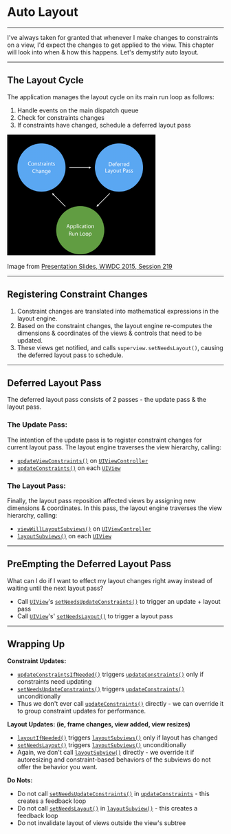 # Auto Layout
---
I've always taken for granted that whenever I make changes to constraints on a view, I'd expect the changes to get applied to the view.
This chapter will look into when & how this happens. Let's demystify auto layout.

---
## The Layout Cycle

The application manages the layout cycle on its main run loop as follows:
1. Handle events on the main dispatch queue
2. Check for constraints changes
3. If constraints have changed, schedule a deferred layout pass

<img src="images/layout-cycle.png" height="280"/>

Image from [Presentation Slides, WWDC 2015, Session 219](https://devstreaming-cdn.apple.com/videos/wwdc/2015/219u3bqgvsz2g/219/219_mysteries_of_auto_layout_part_2.pdf?dl=1)

---
## Registering Constraint Changes

1. Constraint changes are translated into mathematical expressions in the layout engine.
2. Based on the constraint changes, the layout engine re-computes the dimensions & coordinates of the views & controls that need to be updated.
3. These views get notified, and calls `superview.setNeedsLayout()`, causing the deferred layout pass to schedule.

---
## Deferred Layout Pass

The deferred layout pass consists of 2 passes - the update pass & the layout pass.

### The Update Pass:

The intention of the update pass is to register constraint changes for current layout pass. The layout engine traverses the view hierarchy, calling:

* [`updateViewConstraints()`](https://developer.apple.com/documentation/uikit/uiviewcontroller/1621379-updateviewconstraints) on [`UIViewController`](https://developer.apple.com/documentation/uikit/uiviewcontroller)
* [`updateConstraints()`](https://developer.apple.com/documentation/uikit/uiview/1622512-updateconstraints) on each [`UIView`](https://developer.apple.com/documentation/uikit/uiview)

### The Layout Pass:

Finally, the layout pass reposition affected views by assigning new dimensions & coordinates. In this pass, the layout engine traverses the view hierarchy, calling:

* [`viewWillLayoutSubviews()`](https://developer.apple.com/documentation/uikit/uiviewcontroller/1621437-viewwilllayoutsubviews) on [`UIViewController`](https://developer.apple.com/documentation/uikit/uiviewcontroller)
* [`layoutSubviews()`](https://developer.apple.com/documentation/uikit/uiview/1622482-layoutsubviews) on each [`UIView`](https://developer.apple.com/documentation/uikit/uiview)

---
## PreEmpting the Deferred Layout Pass

What can I do if I want to effect my layout changes right away instead of waiting until the next layout pass?

* Call [`UIView`](https://developer.apple.com/documentation/uikit/uiview)'s [`setNeedsUpdateConstraints()`](https://developer.apple.com/documentation/uikit/uiview/1622450-setneedsupdateconstraints) to trigger an update + layout pass
* Call [`UIView`](https://developer.apple.com/documentation/uikit/uiview)'s' [`setNeedsLayout()`](https://developer.apple.com/documentation/uikit/uiview/1622601-setneedslayout) to trigger a layout pass

---
## Wrapping Up

__Constraint Updates:__
* [`updateConstraintsIfNeeded()`](https://developer.apple.com/documentation/uikit/uiview/1622595-updateconstraintsifneeded) triggers [`updateConstraints()`](https://developer.apple.com/documentation/uikit/uiview/1622512-updateconstraints) only if constraints need updating
* [`setNeedsUpdateConstraints()`](https://developer.apple.com/documentation/uikit/uiview/1622450-setneedsupdateconstraints) triggers [`updateConstraints()`](https://developer.apple.com/documentation/uikit/uiview/1622512-updateconstraints) unconditionally
* Thus we don't ever call [`updateConstraints()`](https://developer.apple.com/documentation/uikit/uiview/1622512-updateconstraints) directly - we can override it to group constraint updates for performance.

__Layout Updates: (ie, frame changes, view added, view resizes)__
* [`layoutIfNeeded()`](https://developer.apple.com/documentation/uikit/uiview/1622507-layoutifneeded) triggers [`layoutSubviews()`](https://developer.apple.com/documentation/uikit/uiview/1622482-layoutsubviews) only if layout has changed
* [`setNeedsLayout()`](https://developer.apple.com/documentation/uikit/uiview/1622601-setneedslayout) triggers [`layoutSubviews()`](https://developer.apple.com/documentation/uikit/uiview/1622482-layoutsubviews) unconditionally
* Again, we don't call [`layoutSubview()`](https://developer.apple.com/documentation/uikit/uiview/1622482-layoutsubviews) directly - we override it if autoresizing and constraint-based behaviors of the subviews do not offer the behavior you want.

__Do Nots:__
* Do not call [`setNeedsUpdateConstraints()`](https://developer.apple.com/documentation/uikit/uiview/1622450-setneedsupdateconstraints) in [`updateConstraints`](https://developer.apple.com/documentation/uikit/uiview/1622512-updateconstraints) - this creates a feedback loop
* Do not call [`setNeedsLayout()`](https://developer.apple.com/documentation/uikit/uiview/1622601-setneedslayout) in [`layoutSubview()`](https://developer.apple.com/documentation/uikit/uiview/1622482-layoutsubviews) - this creates a feedback loop
* Do not invalidate layout of views outside the view's subtree
